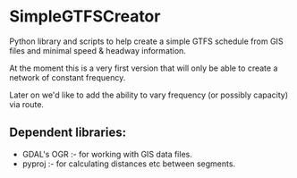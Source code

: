 SimpleGTFSCreator
=================

Python library and scripts to help create a simple GTFS schedule from GIS files and minimal speed &amp; headway information.

At the moment this is a very first version that will only be able to create a
network of constant frequency.

Later on we'd like to add the ability to vary frequency (or possibly capacity)
via route.

Dependent libraries:
--------------------

 * GDAL's OGR :- for working with GIS data files.
 * pyproj :- for calculating distances etc between segments.

